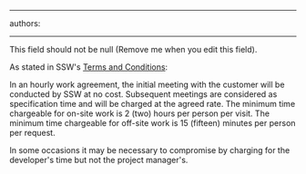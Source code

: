 

---
authors:

---




<span class='intro'> This field should not be null (Remove me when you edit this field). </span>


  <p>As stated in SSW's <a href="http&#58;//www.ssw.com.au/ssw/Standards/Forms/ConsultingOrderTermsConditions.aspx">Terms and Conditions</a>&#58;</p>
<p>In an hourly work agreement, the initial meeting with the customer will be conducted by SSW at no cost. Subsequent meetings are considered as specification time and will be charged at the agreed rate. The minimum time chargeable for on-site work is 2 (two) hours per person per visit. The minimum time chargeable for off-site work is 15 (fifteen) minutes per person per request. </p>
<p>In some occasions it may be necessary to compromise by charging for the developer's time but not the project manager's.</p>



